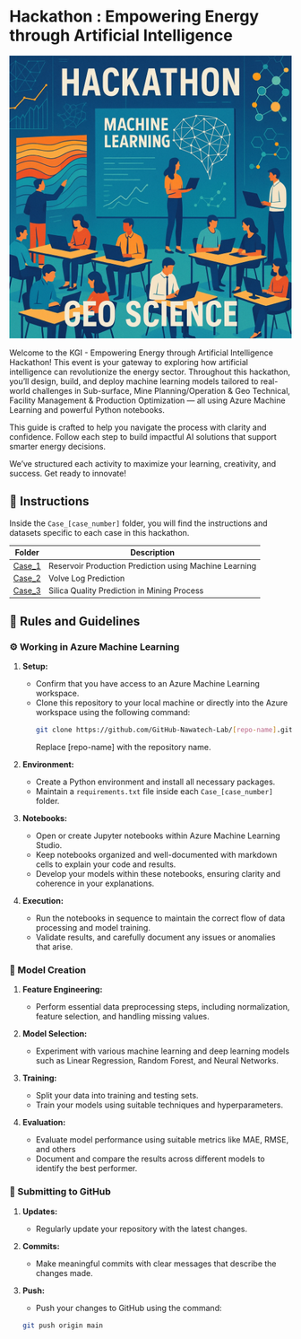 # Hackathon : Empowering Energy through Artificial Intelligence

![Images](./Assets/hackathon-geoscience.png)

Welcome to the KGI - Empowering Energy through Artificial Intelligence Hackathon!
This event is your gateway to exploring how artificial intelligence can revolutionize the energy sector. Throughout this hackathon, you’ll design, build, and deploy machine learning models tailored to real-world challenges in Sub-surface, Mine Planning/Operation & Geo Technical, Facility Management & Production Optimization — all using Azure Machine Learning and powerful Python notebooks.

This guide is crafted to help you navigate the process with clarity and confidence. Follow each step to build impactful AI solutions that support smarter energy decisions.

We’ve structured each activity to maximize your learning, creativity, and success. Get ready to innovate!

## 📂 Instructions
Inside the `Case_[case_number]` folder, you will find the instructions and datasets specific to each case in this hackathon.

| Folder                | Description                                               |
|-----------------------|-----------------------------------------------------------|
| [Case_1](<Case_1>)    | Reservoir Production Prediction using Machine Learning    |
| [Case_2](<Case_2>)    | Volve Log Prediction                                      |
| [Case_3](<Case_3>)    | Silica Quality Prediction in Mining Process               |

## 📌 Rules and Guidelines
### ⚙️ Working in Azure Machine Learning
1. **Setup:**
   - Confirm that you have access to an Azure Machine Learning workspace.
   - Clone this repository to your local machine or directly into the Azure workspace using the following command:
     ```sh
     git clone https://github.com/GitHub-Nawatech-Lab/[repo-name].git
     ```
     Replace [repo-name] with the repository name.

2. **Environment:**
   - Create a Python environment and install all necessary packages.
   - Maintain a `requirements.txt` file inside each `Case_[case_number]` folder.

3. **Notebooks:**
   - Open or create Jupyter notebooks within Azure Machine Learning Studio.
   - Keep notebooks organized and well-documented with markdown cells to explain your code and results.
   - Develop your models within these notebooks, ensuring clarity and coherence in your explanations.

4. **Execution:**
   - Run the notebooks in sequence to maintain the correct flow of data processing and model training.
   - Validate results, and carefully document any issues or anomalies that arise.

### 🤖 Model Creation
1. **Feature Engineering:** 
   - Perform essential data preprocessing steps, including normalization, feature selection, and handling missing values.

2. **Model Selection:** 
   - Experiment with various machine learning and deep learning models such as Linear Regression, Random Forest, and Neural Networks.

3. **Training:** 
   - Split your data into training and testing sets.
   - Train your models using suitable techniques and hyperparameters.

4. **Evaluation:** 
   - Evaluate model performance using suitable metrics like MAE, RMSE, and others
   - Document and compare the results across different models to identify the best performer.

### 🚀 Submitting to GitHub
1. **Updates:**
   - Regularly update your repository with the latest changes.

2. **Commits:**
   - Make meaningful commits with clear messages that describe the changes made.

3. **Push:**
   - Push your changes to GitHub using the command:

   ```sh
   git push origin main
   ```

